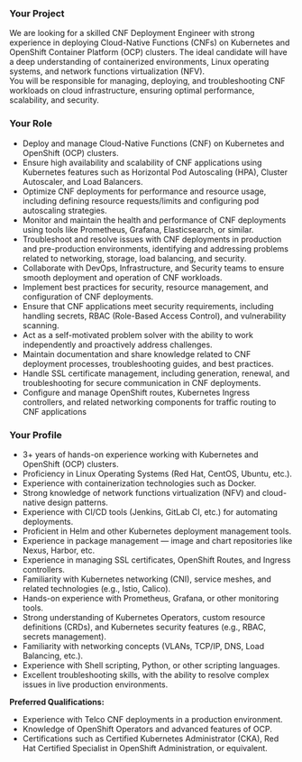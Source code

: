 ### **Your Project**

We are looking for a skilled CNF Deployment Engineer with strong experience in
deploying Cloud-Native Functions (CNFs) on Kubernetes and OpenShift Container
Platform (OCP) clusters. The ideal candidate will have a deep understanding of
containerized environments, Linux operating systems, and network functions
virtualization (NFV).  
You will be responsible for managing, deploying, and troubleshooting CNF
workloads on cloud infrastructure, ensuring optimal performance, scalability,
and security.

### **Your Role**

  * Deploy and manage Cloud-Native Functions (CNF) on Kubernetes and OpenShift (OCP) clusters.
  * Ensure high availability and scalability of CNF applications using Kubernetes features such as Horizontal Pod Autoscaling (HPA), Cluster Autoscaler, and Load Balancers.
  * Optimize CNF deployments for performance and resource usage, including defining resource requests/limits and configuring pod autoscaling strategies.
  * Monitor and maintain the health and performance of CNF deployments using tools like Prometheus, Grafana, Elasticsearch, or similar.
  * Troubleshoot and resolve issues with CNF deployments in production and pre-production environments, identifying and addressing problems related to networking, storage, load balancing, and security.
  * Collaborate with DevOps, Infrastructure, and Security teams to ensure smooth deployment and operation of CNF workloads.
  * Implement best practices for security, resource management, and configuration of CNF deployments.
  * Ensure that CNF applications meet security requirements, including handling secrets, RBAC (Role-Based Access Control), and vulnerability scanning.
  * Act as a self-motivated problem solver with the ability to work independently and proactively address challenges.
  * Maintain documentation and share knowledge related to CNF deployment processes, troubleshooting guides, and best practices.
  * Handle SSL certificate management, including generation, renewal, and troubleshooting for secure communication in CNF deployments.
  * Configure and manage OpenShift routes, Kubernetes Ingress controllers, and related networking components for traffic routing to CNF applications

### **Your Profile**

  * 3+ years of hands-on experience working with Kubernetes and OpenShift (OCP) clusters.
  * Proficiency in Linux Operating Systems (Red Hat, CentOS, Ubuntu, etc.).
  * Experience with containerization technologies such as Docker.
  * Strong knowledge of network functions virtualization (NFV) and cloud-native design patterns.
  * Experience with CI/CD tools (Jenkins, GitLab CI, etc.) for automating deployments.
  * Proficient in Helm and other Kubernetes deployment management tools.
  * Experience in package management — image and chart repositories like Nexus, Harbor, etc.
  * Experience in managing SSL certificates, OpenShift Routes, and Ingress controllers.
  * Familiarity with Kubernetes networking (CNI), service meshes, and related technologies (e.g., Istio, Calico).
  * Hands-on experience with Prometheus, Grafana, or other monitoring tools.
  * Strong understanding of Kubernetes Operators, custom resource definitions (CRDs), and Kubernetes security features (e.g., RBAC, secrets management).
  * Familiarity with networking concepts (VLANs, TCP/IP, DNS, Load Balancing, etc.).
  * Experience with Shell scripting, Python, or other scripting languages.
  * Excellent troubleshooting skills, with the ability to resolve complex issues in live production environments.

**Preferred Qualifications:**

  * Experience with Telco CNF deployments in a production environment.
  * Knowledge of OpenShift Operators and advanced features of OCP.
  * Certifications such as Certified Kubernetes Administrator (CKA), Red Hat Certified Specialist in OpenShift Administration, or equivalent.